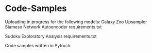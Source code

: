 # Code-Samples

Uploading in progress for the following models:
  Galaxy Zoo 
    Upsampler
    Siamese Network
    Autoencoder
    requirements.txt 
    
  Sudoku
    Exploratory Analysis
    requirements.txt 



  
Code samples written in Pytorch 
